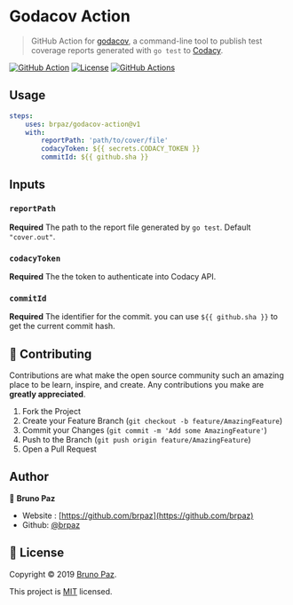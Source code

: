 # Godacov Action

> GitHub Action for [godacov](https://github.com/schrej/godacov), a command-line tool to publish test coverage reports generated with `go test` to [Codacy](https://codacy.com).

[![GitHub Action](https://img.shields.io/badge/GitHub-Action-blue?style=for-the-badge)](https://github.com/features/actions)
[![License](https://img.shields.io/badge/License-MIT-yellow.svg?style=for-the-badge)](LICENSE)
[![GitHub Actions](https://github.com/brpaz/godacov-action/workflows/Test/badge.svg?style=for-the-badge)](https://github.com/brpaz/godacov-action/actions)

## Usage

```yml
steps:
    uses: brpaz/godacov-action@v1
    with:
        reportPath: 'path/to/cover/file'
        codacyToken: ${{ secrets.CODACY_TOKEN }}
        commitId: ${{ github.sha }}
```

## Inputs

### `reportPath`

**Required** The path to the report file generated by `go test`. Default `"cover.out"`.

### `codacyToken`

**Required** The the token to authenticate into Codacy API.

### `commitId`

**Required** The identifier for the commit. you can use `${{ github.sha }}` to get the current commit hash.


## 🤝 Contributing

Contributions are what make the open source community such an amazing place to be learn, inspire, and create. Any contributions you make are **greatly appreciated**.

1. Fork the Project
2. Create your Feature Branch (`git checkout -b feature/AmazingFeature`)
3. Commit your Changes (`git commit -m 'Add some AmazingFeature'`)
4. Push to the Branch (`git push origin feature/AmazingFeature`)
5. Open a Pull Request

## Author

👤 **Bruno Paz**

* Website : [https://github.com/brpaz](https://github.com/brpaz)
* Github: [@brpaz](https://github.com/brpaz)

## 📝 License

Copyright © 2019 [Bruno Paz](https://github.com/brpaz).

This project is [MIT](LICENSE) licensed.

